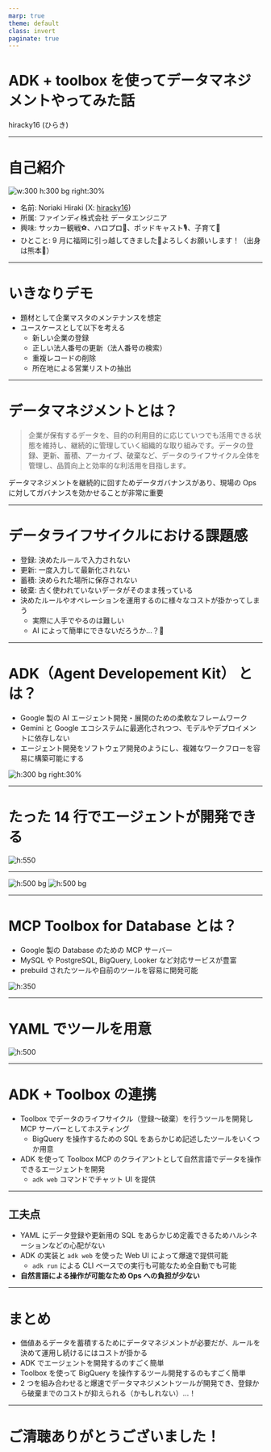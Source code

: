 ```yaml
---
marp: true
theme: default
class: invert
paginate: true
---
```


# ADK + toolbox を使ってデータマネジメントやってみた話

hiracky16 (ひらき)

---

# 自己紹介

![w:300 h:300 bg right:30%](images/me.png)

- 名前: Noriaki Hiraki (X: [hiracky16](https://x.com/hiracky16))
- 所属: ファインディ株式会社 データエンジニア
- 興味: サッカー観戦⚽️、ハロプロ💃、ポッドキャスト🎙️、子育て👶
- ひとこと: 9 月に福岡に引っ越してきました🍜よろしくお願いします！（出身は熊本🐻）

---

# いきなりデモ

- 題材として企業マスタのメンテナンスを想定
- ユースケースとして以下を考える
  - 新しい企業の登録
  - 正しい法人番号の更新（法人番号の検索）
  - 重複レコードの削除
  - 所在地による営業リストの抽出

---

# データマネジメントとは？

> 企業が保有するデータを、目的の利用目的に応じていつでも活用できる状態を維持し、継続的に管理していく組織的な取り組みです。データの登録、更新、蓄積、アーカイブ、破棄など、データのライフサイクル全体を管理し、品質向上と効率的な利活用を目指します。

データマネジメントを継続的に回すためデータガバナンスがあり、現場の Ops に対してガバナンスを効かせることが非常に重要

---
# データライフサイクルにおける課題感
- 登録: 決めたルールで入力されない
- 更新: 一度入力して最新化されない
- 蓄積: 決められた場所に保存されない
- 破棄: 古く使われていないデータがそのまま残っている
- 決めたルールやオペレーションを運用するのに様々なコストが掛かってしまう
  - 実際に人手でやるのは難しい
  - AI によって簡単にできないだろうか…？🤔

---

# ADK（Agent Developement Kit） とは？


- Google 製の AI エージェント開発・展開のための柔軟なフレームワーク
- Gemini と Google エコシステムに最適化されつつ、モデルやデプロイメントに依存しない
- エージェント開発をソフトウェア開発のようにし、複雑なワークフローを容易に構築可能にする

![h:300 bg right:30%](./images/adk.png)

---
# たった 14 行でエージェントが開発できる
![h:550](./images/adk_sample.png)

---

![h:500 bg](./images/adk_mcp.png)
![h:500 bg](./images/adk_sub.png)

---

# MCP Toolbox for Database とは？

- Google 製の Database のための MCP サーバー
- MySQL や PostgreSQL, BigQuery, Looker など対応サービスが豊富
- prebuild されたツールや自前のツールを容易に開発可能

![h:350](./images/toolbox.png)

---
# YAML でツールを用意

![h:500](./images/toolyaml.png)

---
# ADK + Toolbox の連携

- Toolbox でデータのライフサイクル（登録〜破棄）を行うツールを開発し MCP サーバーとしてホスティング
  - BigQuery を操作するための SQL をあらかじめ記述したツールをいくつか用意
- ADK を使って Toolbox MCP のクライアントとして自然言語でデータを操作できるエージェントを開発
  - `adk web` コマンドでチャット UI を提供
---

## 工夫点

- YAML にデータ登録や更新用の SQL をあらかじめ定義できるためハルシネーションなどの心配がない
- ADK の実装と `adk web` を使った Web UI によって爆速で提供可能
  - `adk run` による CLI ベースでの実行も可能なため全自動でも可能
- **自然言語による操作が可能なため Ops への負担が少ない**

---

# まとめ

- 価値あるデータを蓄積するためにデータマネジメントが必要だが、ルールを決めて運用し続けるにはコストが掛かる
- ADK でエージェントを開発するのすごく簡単
- Toolbox を使って BigQuery を操作するツール開発するのもすごく簡単
- 2 つを組み合わせると爆速でデータマネジメントツールが開発でき、登録から破棄までのコストが抑えられる（かもしれない）…！

---

# ご清聴ありがとうございました！
